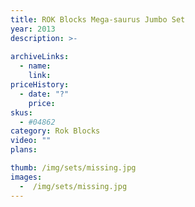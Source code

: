 ```yaml
---
title: ROK Blocks Mega-saurus Jumbo Set
year: 2013
description: >-
  
archiveLinks:
  - name: 
    link: 
priceHistory:
  - date: "?"
    price: 
skus:
  - #04862
category: Rok Blocks
video: ""
plans:

thumb: /img/sets/missing.jpg
images:
  -  /img/sets/missing.jpg
---
```

